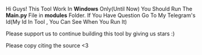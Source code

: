 Hi Guys!
This Tool Work In **Windows** Only(Until Now)
You Should Run The **Main.py** File in **modules** Folder.
If You Have Question Go To My Telegram's Id(My Id In Tool , You Can See When You Run It)



Please support us to continue building this tool by giving us stars  :)


Please copy citing the source <3
